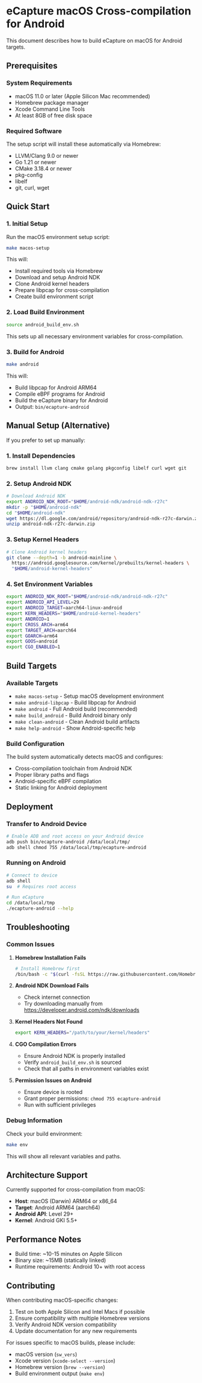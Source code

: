 # eCapture macOS Cross-compilation for Android

This document describes how to build eCapture on macOS for Android targets.

## Prerequisites

### System Requirements

- macOS 11.0 or later (Apple Silicon Mac recommended)
- Homebrew package manager
- Xcode Command Line Tools
- At least 8GB of free disk space

### Required Software

The setup script will install these automatically via Homebrew:

- LLVM/Clang 9.0 or newer
- Go 1.21 or newer
- CMake 3.18.4 or newer
- pkg-config
- libelf
- git, curl, wget

## Quick Start

### 1. Initial Setup

Run the macOS environment setup script:

```bash
make macos-setup
```

This will:
- Install required tools via Homebrew
- Download and setup Android NDK
- Clone Android kernel headers
- Prepare libpcap for cross-compilation
- Create build environment script

### 2. Load Build Environment

```bash
source android_build_env.sh
```

This sets up all necessary environment variables for cross-compilation.

### 3. Build for Android

```bash
make android
```

This will:
- Build libpcap for Android ARM64
- Compile eBPF programs for Android
- Build the eCapture binary for Android
- Output: `bin/ecapture-android`

## Manual Setup (Alternative)

If you prefer to set up manually:

### 1. Install Dependencies

```bash
brew install llvm clang cmake golang pkgconfig libelf curl wget git
```

### 2. Setup Android NDK

```bash
# Download Android NDK
export ANDROID_NDK_ROOT="$HOME/android-ndk/android-ndk-r27c"
mkdir -p "$HOME/android-ndk"
cd "$HOME/android-ndk"
wget https://dl.google.com/android/repository/android-ndk-r27c-darwin.zip
unzip android-ndk-r27c-darwin.zip
```

### 3. Setup Kernel Headers

```bash
# Clone Android kernel headers
git clone --depth=1 -b android-mainline \
  https://android.googlesource.com/kernel/prebuilts/kernel-headers \
  "$HOME/android-kernel-headers"
```

### 4. Set Environment Variables

```bash
export ANDROID_NDK_ROOT="$HOME/android-ndk/android-ndk-r27c"
export ANDROID_API_LEVEL=29
export ANDROID_TARGET=aarch64-linux-android
export KERN_HEADERS="$HOME/android-kernel-headers"
export ANDROID=1
export CROSS_ARCH=arm64
export TARGET_ARCH=aarch64
export GOARCH=arm64
export GOOS=android
export CGO_ENABLED=1
```

## Build Targets

### Available Targets

- `make macos-setup` - Setup macOS development environment
- `make android-libpcap` - Build libpcap for Android
- `make android` - Full Android build (recommended)
- `make build_android` - Build Android binary only
- `make clean-android` - Clean Android build artifacts
- `make help-android` - Show Android-specific help

### Build Configuration

The build system automatically detects macOS and configures:

- Cross-compilation toolchain from Android NDK
- Proper library paths and flags
- Android-specific eBPF compilation
- Static linking for Android deployment

## Deployment

### Transfer to Android Device

```bash
# Enable ADB and root access on your Android device
adb push bin/ecapture-android /data/local/tmp/
adb shell chmod 755 /data/local/tmp/ecapture-android
```

### Running on Android

```bash
# Connect to device
adb shell
su  # Requires root access

# Run eCapture
cd /data/local/tmp
./ecapture-android --help
```

## Troubleshooting

### Common Issues

1. **Homebrew Installation Fails**
   ```bash
   # Install Homebrew first
   /bin/bash -c "$(curl -fsSL https://raw.githubusercontent.com/Homebrew/install/HEAD/install.sh)"
   ```

2. **Android NDK Download Fails**
   - Check internet connection
   - Try downloading manually from https://developer.android.com/ndk/downloads

3. **Kernel Headers Not Found**
   ```bash
   export KERN_HEADERS="/path/to/your/kernel/headers"
   ```

4. **CGO Compilation Errors**
   - Ensure Android NDK is properly installed
   - Verify `android_build_env.sh` is sourced
   - Check that all paths in environment variables exist

5. **Permission Issues on Android**
   - Ensure device is rooted
   - Grant proper permissions: `chmod 755 ecapture-android`
   - Run with sufficient privileges

### Debug Information

Check your build environment:

```bash
make env
```

This will show all relevant variables and paths.

## Architecture Support

Currently supported for cross-compilation from macOS:

- **Host**: macOS (Darwin) ARM64 or x86_64
- **Target**: Android ARM64 (aarch64)
- **Android API**: Level 29+
- **Kernel**: Android GKI 5.5+

## Performance Notes

- Build time: ~10-15 minutes on Apple Silicon
- Binary size: ~15MB (statically linked)
- Runtime requirements: Android 10+ with root access

## Contributing

When contributing macOS-specific changes:

1. Test on both Apple Silicon and Intel Macs if possible
2. Ensure compatibility with multiple Homebrew versions
3. Verify Android NDK version compatibility
4. Update documentation for any new requirements

For issues specific to macOS builds, please include:

- macOS version (`sw_vers`)
- Xcode version (`xcode-select --version`)
- Homebrew version (`brew --version`)
- Build environment output (`make env`)